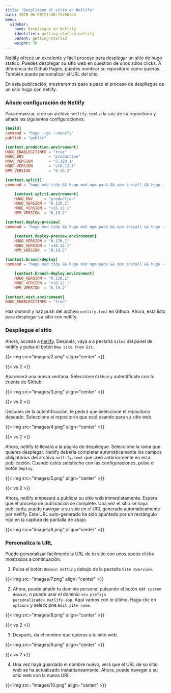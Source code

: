 ```yaml
---
title: "Despliegue el sitio en Netlify"
date: 2020-06-08T21:00:15+06:00
menu:
  sidebar:
    name: Despliegue en Netlify
    identifier: getting-started-netlify
    parent: getting-started
    weight: 30
---
```


[Netlify](https://www.netlify.com/) ofrece un excelente y fácil proceso para desplegar un sitio de hugo statico. Puedes desplegar su sitio web en cuestión de unos sólos clicks. A diferencia de Github Pages, puedes nombrar su repositorio como quieras. También puede personalizar el URL del sitio.

En esta publicación, mostraremos paso a paso el proceso de despliegue de un sitio hugo con netlify.

### Añade configuración de Netlify

Para empezar, cree un archivo `netlify.toml` a la raíz de su repositorio y añade las siguientes configuraciones:

```toml
[build]
command = "hugo --gc --minify"
publish = "public"

[context.production.environment]
HUGO_ENABLEGITINFO = "true"
HUGO_ENV           = "production"
HUGO_VERSION       = "0.120.1"
NODE_VERSION       = "v18.12.1"
NPM_VERSION        = "8.19.2"

[context.split1]
command = "hugo mod tidy && hugo mod npm pack && npm install && hugo --gc --minify --enableGitInfo"

    [context.split1.environment]
    HUGO_ENV     = "production"
    HUGO_VERSION = "0.120.1"
    NODE_VERSION = "v18.12.1"
    NPM_VERSION  = "8.19.2"

[context.deploy-preview]
command = "hugo mod tidy && hugo mod npm pack && npm install && hugo --gc --minify --buildFuture -b $DEPLOY_PRIME_URL"

    [context.deploy-preview.environment]
    HUGO_VERSION = "0.120.1"
    NODE_VERSION = "v18.12.1"
    NPM_VERSION  = "8.19.2"

[context.branch-deploy]
command = "hugo mod tidy && hugo mod npm pack && npm install && hugo --gc --minify -b $DEPLOY_PRIME_URL"

    [context.branch-deploy.environment]
    HUGO_VERSION = "0.120.1"
    NODE_VERSION = "v18.12.1"
    NPM_VERSION  = "8.19.2"

[context.next.environment]
HUGO_ENABLEGITINFO = "true"
```

Haz commit y haz push del archivo `netlify.toml` en Github. Ahora, está listo para desplegar su sitio con netlify.

### Despliegue el sitio

Ahora, accede a [netlify](https://www.netlify.com/). Después, vaya a a pestaña `Sites` del panel de netlify y pulsa el botón `New site from Git`.

{{< img src="images/2.png" align="center" >}}

{{< vs 2 >}}

Aparecerá una nueva ventana. Seleccione `Github` y autentificate con tu cuenta de Github.

{{< img src="images/3.png" align="center" >}}

{{< vs 2 >}}

Después de la autentificación, le pedirá que seleccione el repositorio deseado. Seleccione el repositorio que está usando para su sitio web.

{{< img src="images/4.png" align="center" >}}

{{< vs 2 >}}

Ahora, netlify te llevará a la página de despliegue. Seleccione la rama que quieres desplegar. Netlify debería completar automáticamente los campos obligatorios del archivo `netlify.toml` que creó anteriormente en esta publicación. Cuando estés satisfecho con las configuraciones, pulse el botón `Deploy`.

{{< img src="images/5.png" align="center" >}}

{{< vs 2 >}}

Ahora, netlify empezará a publicar su sitio web immediatamente. Espera que el proceso de publicación se complete. Una vez el sitio se haya publicada, puede navegar a su sitio en el URL generado automaticamente por netlify. Este URL auto-generado ha sido apuntado por un rectángulo rojo en la captura de pantalla de abajo.

{{< img src="images/6.png" align="center" >}}

### Personaliza la URL

Puede personalizar facilmente la URL de tu sitio con unos pocos clicks mostrados a continuación.

1. Pulsa el botón `Domain Setting` debajo de la pestaña `Site Overview`.

{{< img src="images/7.png" align="center" >}}

2. Ahora, puede añadir tu dominio personal pulsando el botón `Add custom domain`, o puede usar el dominio `<su prefijo personalizado>.netlify.app`. Aquí vamos con lo último. Haga clic en `options` y seleccione `Edit site name`.

{{< img src="images/8.png" align="center" >}}

{{< vs 2 >}}

3. Después, da el nombre que quieras a tu sitio web.

{{< img src="images/9.png" align="center" >}}

{{< vs 2 >}}

4. Una vez haya guardado el nombre nuevo, verá que el URL de su sitio web se ha actualizado instantaneamente. Ahora, puede navegar a su sitio web con la nueva URL.

{{< img src="images/10.png" align="center" >}}
